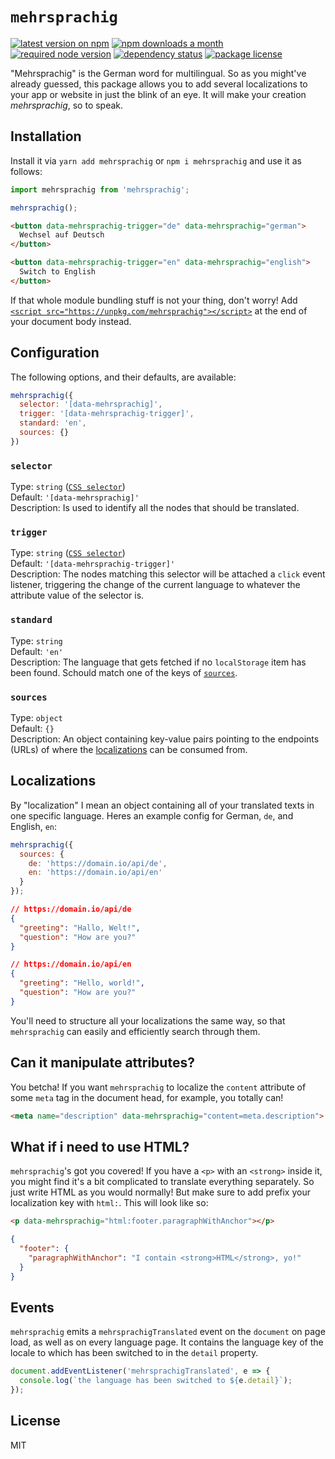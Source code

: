 # `mehrsprachig`

[![latest version on npm](https://img.shields.io/npm/v/mehrsprachig.svg)](https://www.npmjs.com/package/mehrsprachig)
[![npm downloads a month](https://img.shields.io/npm/dm/mehrsprachig.svg)](https://www.npmjs.com/package/mehrsprachig)
[![required node version](https://img.shields.io/node/v/mehrsprachig)](https://github.com/nodejs/Release)
[![dependency status](https://img.shields.io/david/robinloeffel/mehrsprachig)](https://david-dm.org/robinloeffel/mehrsprachig)
[![package license](https://img.shields.io/github/license/rbnlffl/mehrsprachig.svg)](license)

"Mehrsprachig" is the German word for multilingual. So as you might've already guessed, this package allows you to add several localizations to your app or website in just the blink of an eye. It will make your creation _mehrsprachig_, so to speak.

## Installation

Install it via `yarn add mehrsprachig` or `npm i mehrsprachig` and use it as follows:

```js
import mehrsprachig from 'mehrsprachig';

mehrsprachig();
```

```html
<button data-mehrsprachig-trigger="de" data-mehrsprachig="german">
  Wechsel auf Deutsch
</button>

<button data-mehrsprachig-trigger="en" data-mehrsprachig="english">
  Switch to English
</button>
```

If that whole module bundling stuff is not your thing, don't worry! Add [`<script src="https://unpkg.com/mehrsprachig"></script>`](https://unpkg.com/mehrsprachig) at the end of your document body instead.

## Configuration

The following options, and their defaults, are available:

```js
mehrsprachig({
  selector: '[data-mehrsprachig]',
  trigger: '[data-mehrsprachig-trigger]',
  standard: 'en',
  sources: {}
})
```

### `selector`

Type: `string` ([`CSS selector`](https://developer.mozilla.org/en-US/docs/Web/CSS/CSS_Selectors))<br>
Default: `'[data-mehrsprachig]'`<br>
Description: Is used to identify all the nodes that should be translated.

### `trigger`

Type: `string` ([`CSS selector`](https://developer.mozilla.org/en-US/docs/Web/CSS/CSS_Selectors))<br>
Default: `'[data-mehrsprachig-trigger]'`<br>
Description: The nodes matching this selector will be attached a `click` event listener, triggering the change of the current language to whatever the attribute value of the selector is.

### `standard`

Type: `string`<br>
Default: `'en'`<br>
Description: The language that gets fetched if no `localStorage` item has been found. Schould match one of the keys of [`sources`](#sources).

### `sources`

Type: `object`<br>
Default: `{}`<br>
Description: An object containing key-value pairs pointing to the endpoints (URLs) of where the [localizations](#localizations) can be consumed from.

## Localizations

By "localization" I mean an object containing all of your translated texts in one specific language. Heres an example config for German, `de`, and English, `en`:

```js
mehrsprachig({
  sources: {
    de: 'https://domain.io/api/de',
    en: 'https://domain.io/api/en'
  }
});
```

```json
// https://domain.io/api/de
{
  "greeting": "Hallo, Welt!",
  "question": "How are you?"
}
```
```json
// https://domain.io/api/en
{
  "greeting": "Hello, world!",
  "question": "How are you?"
}
```

You'll need to structure all your localizations the same way, so that `mehrsprachig` can easily and efficiently search through them.

## Can it manipulate attributes?

You betcha! If you want `mehrsprachig` to localize the `content` attribute of some `meta` tag in the document head, for example, you totally can!

```html
<meta name="description" data-mehrsprachig="content=meta.description">
```

## What if i need to use HTML?

`mehrsprachig`'s got you covered! If you have a `<p>` with an `<strong>` inside it, you might find it's a bit complicated to translate everything separately. So just write HTML as you would normally! But make sure to add prefix your localization key with `html:`. This will look like so:

```html
<p data-mehrsprachig="html:footer.paragraphWithAnchor"></p>
```

```json
{
  "footer": {
    "paragraphWithAnchor": "I contain <strong>HTML</strong>, yo!"
  }
}
```

## Events

`mehrsprachig` emits a `mehrsprachigTranslated` event on the `document` on page load, as well as on every language page. It contains the language key of the locale to which has been switched to in the `detail` property.

```js
document.addEventListener('mehrsprachigTranslated', e => {
  console.log(`the language has been switched to ${e.detail}`);
});
```

## License
MIT
